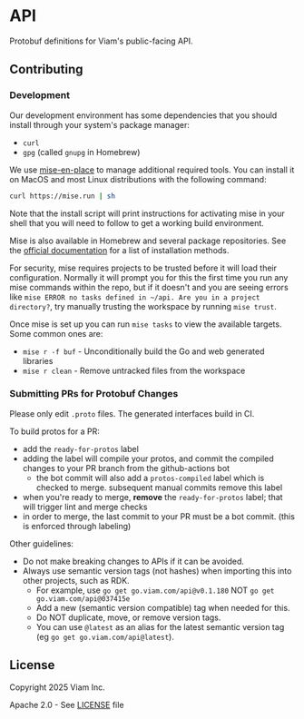 # API

Protobuf definitions for Viam's public-facing API.

## Contributing

### Development

Our development environment has some dependencies that you should install
through your system's package manager:

- `curl`
- `gpg` (called `gnupg` in Homebrew)

We use [mise-en-place][mise] to manage additional required tools. You can
install it on MacOS and most Linux distributions with the following command:

```bash
curl https://mise.run | sh
```

Note that the install script will print instructions for activating mise in
your shell that you will need to follow to get a working build environment.

Mise is also available in Homebrew and several package repositories. See the
[official documentation][install-mise] for a list of installation methods.

For security, mise requires projects to be trusted before it will load their
configuration. Normally it will prompt you for this the first time you run any
mise commands within the repo, but if it doesn't and you are seeing errors like
`mise ERROR no tasks defined in ~/api. Are you in a project directory?`, try
manually trusting the workspace by running `mise trust`.

Once mise is set up you can run `mise tasks` to view the available targets.
Some common ones are:

- `mise r -f buf` - Unconditionally build the Go and web generated libraries
- `mise r clean` - Remove untracked files from the workspace

### Submitting PRs for Protobuf Changes

Please only edit `.proto` files. The generated interfaces build in CI.

To build protos for a PR:
- add the `ready-for-protos` label
- adding the label will compile your protos, and commit the compiled changes to your PR branch from the github-actions bot
    - the bot commit will also add a `protos-compiled` label which is checked to merge. subsequent manual commits remove this label
- when you're ready to merge, **remove** the `ready-for-protos` label; that will trigger lint and merge checks
- in order to merge, the last commit to your PR must be a bot commit. (this is enforced through labeling)

Other guidelines:
- Do not make breaking changes to APIs if it can be avoided.
- Always use semantic version tags (not hashes) when importing this into other projects, such as RDK.
    + For example, use `go get go.viam.com/api@v0.1.180` NOT `go get go.viam.com/api@037415e`
    + Add a new (semantic version compatible) tag when needed for this.
    + Do NOT duplicate, move, or remove version tags.
    + You can use `@latest` as an alias for the latest semantic version tag (eg `go get go.viam.com/api@latest`).

## License

Copyright 2025 Viam Inc.

Apache 2.0 - See [LICENSE](https://github.com/viamrobotics/api/blob/main/LICENSE) file

[mise]: https://mise.jdx.dev/
[install-mise]: https://mise.jdx.dev/installing-mise.html
